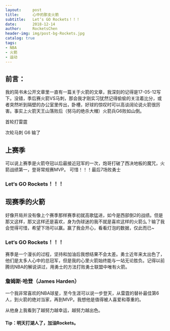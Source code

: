 ```yaml
---
layout:     post
title:      心中的那支火箭
subtitle:   Let‘s GO Rockets！！！
date:       2018-12-14
author:     RocketsChen
header-img: img/post-bg-Rockets.jpg
catalog: true
tags:
- NBA
- 火箭
- 运动
---
```



## 前言：

我的简书未公开文章里一直有一篇关于火箭的文章，我深刻的记得是17-05-12写下。没错，季后赛火箭VS马刺，那会我才刚实习犹然记得偷偷的关注着比分，或者突然听到隔壁的办公室里传出，卧槽，好球的惊叹时可以高谈阔论说火箭很厉害。事实上火箭天王山落败后（努马的绝杀大帽）火箭兵G6败如山倒。

首轮打雷霆

次轮马刺 G6 输了

## 上赛季

可以说上赛季是火箭夺冠以后最接近冠军的一次，炮哥打破了西决地板的魔咒，火箭战绩第一，登哥常规赛MVP。
可惜！！！最后7场败勇士

### Let‘s GO Rockets！！！


## 现赛季的火箭

好像开局并没有像上个赛季那样赛季初就高歌猛进，如今是西部倒2的战绩。但是那又这样，那又这样还是喜欢，身为伪球迷的我不就是喜欢这样的火箭么？输了我会觉得可惜，希望下场可以赢。赢了我会开心，看看灯泡的数据，仅此而已~

### Let‘s GO Rockets！！！

赛季是一个漫长的过程，坚持和加油后我想结果不会太差。勇士近年来太出色了，他们是太多人心中的总冠军，但是我的心里火箭始终能与一站无论胜负。记得以前腾讯NBA的解说讲过，用勇士的方法打败勇士联盟中唯有火箭。

### 詹姆斯·哈登（James Harden）

一个我非常喜欢的NBA球星，至今生涯可以说一步登天，从雷霆的替补最佳第6人，到火箭的绝对当家，再到MVP。我想他是值得被人喜爱和尊重的。

从他身上我看到了越努力越幸运，越努力越出色。

#### Tip：明天打湖人了，加油Rockets。


